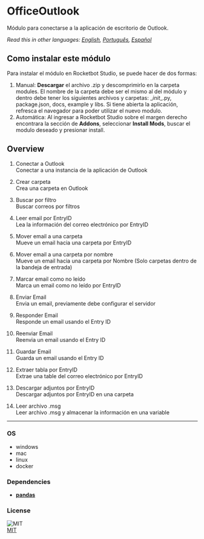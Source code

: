 # OfficeOutlook
  
Módulo para conectarse a la aplicación de escritorio de Outlook.  

*Read this in other languages: [English](README.md), [Português](README.pr.md), [Español](README.es.md)*

## Como instalar este módulo
  
Para instalar el módulo en Rocketbot Studio, se puede hacer de dos formas:
1. Manual: __Descargar__ el archivo .zip y descomprimirlo en la carpeta modules. El nombre de la carpeta debe ser el mismo al del módulo y dentro debe tener los siguientes archivos y carpetas: \__init__.py, package.json, docs, example y libs. Si tiene abierta la aplicación, refresca el navegador para poder utilizar el nuevo modulo.
2. Automática: Al ingresar a Rocketbot Studio sobre el margen derecho encontrara la sección de **Addons**, seleccionar **Install Mods**, buscar el modulo deseado y presionar install.  


## Overview


1. Conectar a Outlook  
Conectar a una instancia de la aplicación de Outlook

2. Crear carpeta  
Crea una carpeta en Outlook

3. Buscar por filtro  
Buscar correos por filtros

4. Leer email por EntryID  
Lea la información del correo electrónico por EntryID

5. Mover email a una carpeta  
Mueve un email hacia una carpeta por EntryID

6. Mover email a una carpeta por nombre  
Mueve un email hacia una carpeta por Nombre (Solo carpetas dentro de la bandeja de entrada)

7. Marcar email como no leído  
Marca un email como no leído por EntryID

8. Enviar Email  
Envia un email, previamente debe configurar el servidor

9. Responder Email  
Responde un email usando el Entry ID

10. Reenviar Email  
Reenvia un email usando el Entry ID

11. Guardar Email  
Guarda un email usando el Entry ID

12. Extraer tabla por EntryID  
Extrae una table del correo electrónico por EntryID

13. Descargar adjuntos por EntryID  
Descargar adjuntos por EntryID en una carpeta

14. Leer archivo .msg  
Leer archivo .msg y almacenar la información en una variable  




----
### OS

- windows
- mac
- linux
- docker

### Dependencies
- [**pandas**](https://pypi.org/project/pandas/)
### License
  
![MIT](https://camo.githubusercontent.com/107590fac8cbd65071396bb4d04040f76cde5bde/687474703a2f2f696d672e736869656c64732e696f2f3a6c6963656e73652d6d69742d626c75652e7376673f7374796c653d666c61742d737175617265)  
[MIT](http://opensource.org/licenses/mit-license.ph)